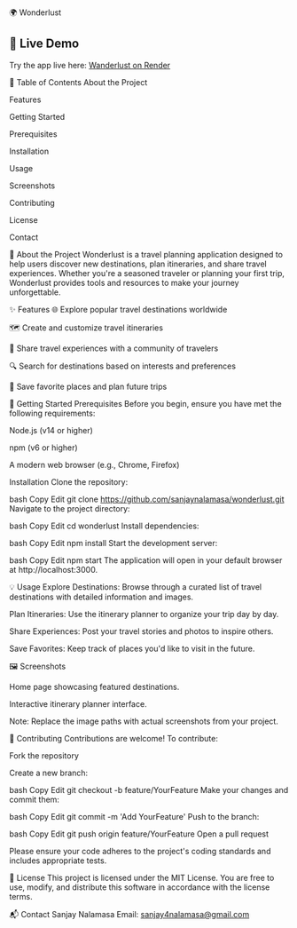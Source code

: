 🌍 Wonderlust

## 🔗 Live Demo

Try the app live here: [Wanderlust on Render](https://wanderlust-xgfx.onrender.com)


📖 Table of Contents
About the Project

Features

Getting Started

Prerequisites

Installation

Usage

Screenshots

Contributing

License

Contact

📌 About the Project
Wonderlust is a travel planning application designed to help users discover new destinations, plan itineraries, and share travel experiences. Whether you're a seasoned traveler or planning your first trip, Wonderlust provides tools and resources to make your journey unforgettable.

✨ Features
🌐 Explore popular travel destinations worldwide

🗺️ Create and customize travel itineraries

📸 Share travel experiences with a community of travelers

🔍 Search for destinations based on interests and preferences

📝 Save favorite places and plan future trips

🚀 Getting Started
Prerequisites
Before you begin, ensure you have met the following requirements:

Node.js (v14 or higher)

npm (v6 or higher)

A modern web browser (e.g., Chrome, Firefox)

Installation
Clone the repository:

bash
Copy
Edit
git clone https://github.com/sanjaynalamasa/wonderlust.git
Navigate to the project directory:

bash
Copy
Edit
cd wonderlust
Install dependencies:

bash
Copy
Edit
npm install
Start the development server:

bash
Copy
Edit
npm start
The application will open in your default browser at http://localhost:3000.

💡 Usage
Explore Destinations: Browse through a curated list of travel destinations with detailed information and images.

Plan Itineraries: Use the itinerary planner to organize your trip day by day.

Share Experiences: Post your travel stories and photos to inspire others.

Save Favorites: Keep track of places you'd like to visit in the future.

🖼️ Screenshots

Home page showcasing featured destinations.


Interactive itinerary planner interface.

Note: Replace the image paths with actual screenshots from your project.

🤝 Contributing
Contributions are welcome! To contribute:

Fork the repository

Create a new branch:

bash
Copy
Edit
git checkout -b feature/YourFeature
Make your changes and commit them:

bash
Copy
Edit
git commit -m 'Add YourFeature'
Push to the branch:

bash
Copy
Edit
git push origin feature/YourFeature
Open a pull request

Please ensure your code adheres to the project's coding standards and includes appropriate tests.

📄 License
This project is licensed under the MIT License. You are free to use, modify, and distribute this software in accordance with the license terms.

📬 Contact
Sanjay Nalamasa
Email: sanjay4nalamasa@gmail.com
